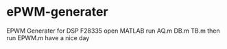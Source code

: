 # ePWM-generater
EPWM Generater for DSP F28335
open MATLAB
run AQ.m DB.m TB.m
then run EPWM.m
have a nice day
